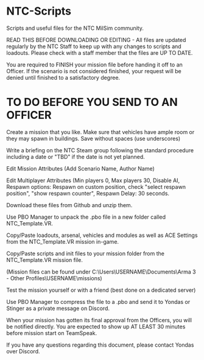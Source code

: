 # NTC-Scripts
Scripts and useful files for the NTC MilSim community.

READ THIS BEFORE DOWNLOADING OR EDITING - 
All files are updated regularly by the NTC Staff to keep up with any changes to scripts and loadouts. Please check with a staff member that the files are UP TO DATE.

You are required to FINISH your mission file before handing it off to an Officer. If the scenario is not considered finished, your request will be denied until finished to a satisfactory degree.

# TO DO BEFORE YOU SEND TO AN OFFICER
Create a mission that you like. Make sure that vehicles have ample room or they may spawn in buildings. Save without spaces (use underscores)

Write a briefing on the NTC Steam group following the standard procedure including a date or "TBD" if the date is not yet planned.

Edit Mission Attributes (Add Scenario Name, Author Name)

Edit Multiplayer Attributes (Min players 0, Max players 30, Disable AI, Respawn options: Respawn on custom position, check "select respawn position", "show respawn counter", Respawn Delay: 30 seconds.

Download these files from Github and unzip them.

Use PBO Manager to unpack the .pbo file in a new folder called NTC_Template.VR.


Copy/Paste loadouts, arsenal, vehicles and modules as well as ACE Settings from the NTC_Template.VR mission in-game.

Copy/Paste scripts and init files to your mission folder from the NTC_Template.VR mission file.

(Mission files can be found under C:\Users\USERNAME\Documents\Arma 3 - Other Profiles\USERNAME\missions)

Test the mission yourself or with a friend (best done on a dedicated server)

Use PBO Manager to compress the file to a .pbo and send it to Yondas or Stinger as a private message on Discord.

When your mission has gotten its final approval from the Officers, you will be notified directly. You are expected to show up AT LEAST 30 minutes before mission start on TeamSpeak.


If you have any questions regarding this document, please contact Yondas over Discord.
